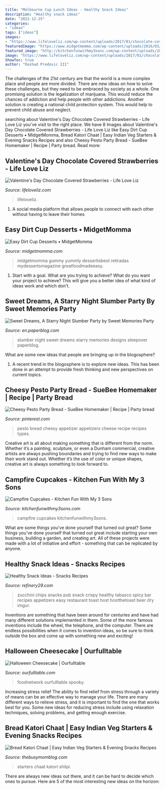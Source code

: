 ```yaml
---
title: "Melbourne Cup Lunch Ideas - Healthy Snack Ideas"
description: "Healthy snack ideas"
date: "2022-12-25"
categories:
- "ideas"
tags: ["ideas"]
images:
- "https://www.lifeloveliz.com/wp-content/uploads/2017/01/chocolate-covered-strawberries-5-575x1024.jpg"
featuredImage: "https://www.midgetmomma.com/wp-content/uploads/2016/03/easy-dirt-cup.jpg"
featured_image: "http://kitchenfunwithmy3sons.com/wp-content/uploads/2017/08/campfire-cupcakes-4-1.jpg"
image: "https://www.lifeloveliz.com/wp-content/uploads/2017/01/chocolate-covered-strawberries-5-575x1024.jpg"
ShowToc: true
author: "Rashad Predovic III"
---
```



The challenges of the 21st century are that the world is a more complex place and people are more divided. There are new ideas on how to solve these challenges, but they need to be embraced by society as a whole. One promising solution is the legalization of marijuana. This would reduce the chances of addiction and help people with other addictions. Another solution is creating a national child protection system. This would help to prevent child abuse and neglect.

	

		
searching about Valentine&#039;s Day Chocolate Covered Strawberries - Life Love Liz you've visit to the right place. We have 8 Images about Valentine&#039;s Day Chocolate Covered Strawberries - Life Love Liz like Easy Dirt Cup Desserts • MidgetMomma, Bread Katori Chaat | Easy Indian Veg Starters &amp; Evening Snacks Recipes and also Cheesy Pesto Party Bread - SueBee Homemaker | Recipe | Party bread. Read more:
		
    
## Valentine&#039;s Day Chocolate Covered Strawberries - Life Love Liz

<img loading=lazy src="https://www.lifeloveliz.com/wp-content/uploads/2017/01/chocolate-covered-strawberries-5-575x1024.jpg" onerror="this.onerror=null;this.src='https://tse3.mm.bing.net/th?id=OIP.B2ufc3nAXbjyOW80UGlg_wHaNM&amp;pid=15.1';" alt="Valentine&#039;s Day Chocolate Covered Strawberries - Life Love Liz">

_Source: lifeloveliz.com_

>lifeloveliz. 

	

1. A social media platform that allows people to connect with each other without having to leave their homes 

    
## Easy Dirt Cup Desserts • MidgetMomma

<img loading=lazy src="https://www.midgetmomma.com/wp-content/uploads/2016/03/easy-dirt-cup.jpg" onerror="this.onerror=null;this.src='https://tse1.mm.bing.net/th?id=OIP.OMavf-JeT-xRgyhSb5XkmAHaLH&amp;pid=15.1';" alt="Easy Dirt Cup Desserts • MidgetMomma">

_Source: midgetmomma.com_

>midgetmomma gummy yummly dessertisbest retiradas mydessertsmagazine greatfoodmadeeasy. 

	

1. Start with a goal. What are you trying to achieve? What do you want your project to achieve? This will give you a better idea of what kind of ideas work and which don't. 

    
## Sweet Dreams, A Starry Night Slumber Party By Sweet Memories Party

<img loading=lazy src="https://m5.paperblog.com/i/57/572953/sweet-dreams-a-starry-night-slumber-party-by--L-czbbN8.jpeg" onerror="this.onerror=null;this.src='https://tse2.mm.bing.net/th?id=OIP.es-qP8KdFkDMo88n5l8NOwHaJy&amp;pid=15.1';" alt="Sweet Dreams, A Starry Night Slumber Party by Sweet Memories Party">

_Source: en.paperblog.com_

>slumber night sweet dreams starry memories designs sleepover paperblog. 

	

What are some new ideas that people are bringing up in the blogosphere?
1. A recent trend in the blogosphere is to explore new ideas. This has been done in an attempt to provide fresh thinking and new perspectives on current topics.

    
## Cheesy Pesto Party Bread - SueBee Homemaker | Recipe | Party Bread

<img loading=lazy src="https://i.pinimg.com/736x/76/ba/e5/76bae54e5dd9f625000c82a0f4e7b598.jpg" onerror="this.onerror=null;this.src='https://tse4.mm.bing.net/th?id=OIP.tETj8Hs2aiqCJCHz-fg6aAHaLH&amp;pid=15.1';" alt="Cheesy Pesto Party Bread - SueBee Homemaker | Recipe | Party bread">

_Source: pinterest.com_

>pesto bread cheesy appetizer appetizers cheese recipe recipes types. 

	

Creative art is all about making something that is different from the norm. Whether it’s a painting, sculpture, or even a Dunham commercial, creative artists are always pushing boundaries and trying to find new ways to make their work stand out. Whether it’s the use of color or unique shapes, creative art is always something to look forward to.

    
## Campfire Cupcakes - Kitchen Fun With My 3 Sons

<img loading=lazy src="http://kitchenfunwithmy3sons.com/wp-content/uploads/2017/08/campfire-cupcakes-4-1.jpg" onerror="this.onerror=null;this.src='https://tse2.mm.bing.net/th?id=OIP.WUF4n9y6fq9PTOgkBfXDFgHaJ6&amp;pid=15.1';" alt="Campfire Cupcakes - Kitchen Fun With My 3 Sons">

_Source: kitchenfunwithmy3sons.com_

>campfire cupcakes kitchenfunwithmy3sons. 

	

What are some things you’ve done yourself that turned out great?
Some things you've done yourself that turned out great include starting your own business, building a garden, and creating art. All of these projects were made with a lot of initiative and effort - something that can be replicated by anyone.

    
## Healthy Snack Ideas - Snacks Recipes

<img loading=lazy src="http://s2.r29static.com/bin/entry/7b5/x,80/1589828/image.jpg" onerror="this.onerror=null;this.src='https://tse1.mm.bing.net/th?id=OIP.lnFeepCrw4l1LSHUaordhgHaLL&amp;pid=15.1';" alt="Healthy Snack Ideas - Snacks Recipes">

_Source: refinery29.com_

>zucchini chips snacks pub snack crispy healthy tabasco spicy bar recipes appetizers easy restaurant toast host hostthetoast beer dry imgur. 

	

Inventions are something that have been around for centuries and have had many different solutions implemented in them. Some of the more famous inventions include the wheel, the telephone, and the computer. There are endless possibilities when it comes to invention ideas, so be sure to think outside the box and come up with something new and exciting!

    
## Halloween Cheesecake | Ourfulltable

<img loading=lazy src="https://ourfulltable.com/wp-content/uploads/2020/10/ccookingfoto1532379411960.jpeg" onerror="this.onerror=null;this.src='https://tse2.mm.bing.net/th?id=OIP.d5RrFsAq9IJgrRn3iAFkAAHaFj&amp;pid=15.1';" alt="Halloween Cheesecake | Ourfulltable">

_Source: ourfulltable.com_

>foodnetwork ourfulltable spooky. 

	

Increasing stress relief
The ability to find relief from stress through a variety of means can be an effective way to manage your life. There are many different ways to relieve stress, and it is important to find the one that works best for you. Some new ideas for reducing stress include using relaxation techniques, solving problems, and getting enough exercise.

    
## Bread Katori Chaat | Easy Indian Veg Starters &amp; Evening Snacks Recipes

<img loading=lazy src="https://i.ytimg.com/vi/s3Ar1lZ-JwI/maxresdefault.jpg" onerror="this.onerror=null;this.src='https://tse1.mm.bing.net/th?id=OIP.wvF_SKnDEsPHuIwzxErOGAHaEK&amp;pid=15.1';" alt="Bread Katori Chaat | Easy Indian Veg Starters &amp; Evening Snacks Recipes">

_Source: thebusymomblog.com_

>starters chaat katori shilpi. 

	

There are always new ideas out there, and it can be hard to decide which ones to pursue. Here are 5 of the most interesting new ideas on the horizon: 


